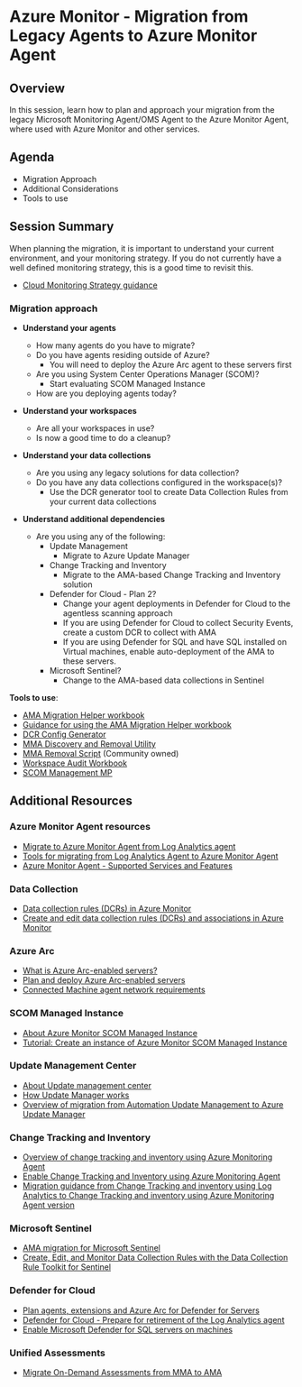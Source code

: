 # Azure Monitor - Migration from Legacy Agents to Azure Monitor Agent

## Overview
In this session, learn how to plan and approach your migration from the legacy Microsoft Monitoring Agent/OMS Agent to the Azure Monitor Agent, where used with Azure Monitor and other services.

## Agenda

* Migration Approach
* Additional Considerations
* Tools to use

## Session Summary

When planning the migration, it is important to understand your current environment, and your monitoring strategy. If you do not currently have a well defined monitoring strategy, this is a good time to revisit this.
* [Cloud Monitoring Strategy guidance](https://learn.microsoft.com/en-us/azure/cloud-adoption-framework/strategy/monitoring-strategy)

### Migration approach
* **Understand your agents**
    * How many agents do you have to migrate?
    * Do you have agents residing outside of Azure?
        * You will need to deploy the Azure Arc agent to these servers first
    * Are you using System Center Operations Manager (SCOM)?
        * Start evaluating SCOM Managed Instance
    * How are you deploying agents today?


* **Understand your workspaces**
    * Are all your workspaces in use?
    * Is now a good time to do a cleanup?


* **Understand your data collections**
    * Are you using any legacy solutions for data collection?
    * Do you have any data collections configured in the workspace(s)?
        * Use the DCR generator tool to create Data Collection Rules from your current data collections


* **Understand additional dependencies**
    * Are you using any of the following:
        * Update Management
            * Migrate to Azure Update Manager
        * Change Tracking and Inventory
            * Migrate to the AMA-based Change Tracking and Inventory solution
        * Defender for Cloud - Plan 2?
            * Change your agent deployments in Defender for Cloud to the agentless scanning approach
            * If you are using Defender for Cloud to collect Security Events, create a custom DCR to collect with AMA
            * If you are using Defender for SQL and have SQL installed on Virtual machines, enable auto-deployment of the AMA to these servers.
        * Microsoft Sentinel?
            * Change to the AMA-based data collections in Sentinel


**Tools to use**:
* [AMA Migration Helper workbook](https://portal.azure.com/#view/Microsoft_Azure_Monitoring/AzureMonitoringBrowseBlade/~/workbooks)
* [Guidance for using the AMA Migration Helper workbook](https://learn.microsoft.com/en-us/azure/azure-monitor/agents/azure-monitor-agent-migration-helper-workbook)
* [DCR Config Generator](https://learn.microsoft.com/en-us/azure/azure-monitor/agents/azure-monitor-agent-migration-data-collection-rule-generator)
* [MMA Discovery and Removal Utility](https://learn.microsoft.com/en-us/azure/azure-monitor/agents/azure-monitor-agent-mma-removal-tool)
* [MMA Removal Script](https://github.com/ElanShudnow/AzureCode/tree/main/PowerShell/AzMMARemoval) (Community owned)
* [Workspace Audit Workbook](https://github.com/microsoft/AzureMonitorCommunity/tree/master/Azure%20Services/Log%20Analytics%20workspaces/Workbooks)
* [SCOM Management MP](https://kevinholman.com/2017/05/09/scom-management-mp-making-a-scom-admins-life-a-little-easier/)


## Additional Resources

### Azure Monitor Agent resources
* [Migrate to Azure Monitor Agent from Log Analytics agent](https://learn.microsoft.com/en-us/azure/azure-monitor/agents/azure-monitor-agent-migration)
* [Tools for migrating from Log Analytics Agent to Azure Monitor Agent](https://learn.microsoft.com/en-us/azure/azure-monitor/agents/azure-monitor-agent-migration-tools)
* [Azure Monitor Agent - Supported Services and Features](https://learn.microsoft.com/en-us/azure/azure-monitor/agents/agents-overview#supported-services-and-features)

### Data Collection
* [Data collection rules (DCRs) in Azure Monitor](https://learn.microsoft.com/en-us/azure/azure-monitor/essentials/data-collection-rule-overview)
* [Create and edit data collection rules (DCRs) and associations in Azure Monitor](https://learn.microsoft.com/en-us/azure/azure-monitor/essentials/data-collection-rule-create-edit?tabs=portal)

### Azure Arc
* [What is Azure Arc-enabled servers?](https://learn.microsoft.com/en-us/azure/azure-arc/servers/overview)
* [Plan and deploy Azure Arc-enabled servers](https://learn.microsoft.com/en-us/azure/azure-arc/servers/plan-at-scale-deployment)
* [Connected Machine agent network requirements](https://learn.microsoft.com/en-us/azure/azure-arc/servers/network-requirements?tabs=azure-cloud)


### SCOM Managed Instance
* [About Azure Monitor SCOM Managed Instance](https://learn.microsoft.com/en-us/azure/azure-monitor/scom-manage-instance/overview)
* [Tutorial: Create an instance of Azure Monitor SCOM Managed Instance](https://learn.microsoft.com/en-us/azure/azure-monitor/scom-manage-instance/tutorial-create-scom-managed-instance)

### Update Management Center
* [About Update management center](https://learn.microsoft.com/en-us/azure/update-center/overview)
* [How Update Manager works](https://learn.microsoft.com/en-us/azure/update-manager/workflow-update-manager?tabs=azure-vms%2Cupdate-win)
* [Overview of migration from Automation Update Management to Azure Update Manager](https://learn.microsoft.com/en-us/azure/update-manager/migration-overview?tabs=update-mgmt#azure-portal-experience-preview)

### Change Tracking and Inventory
* [Overview of change tracking and inventory using Azure Monitoring Agent](https://learn.microsoft.com/en-us/azure/automation/change-tracking/overview-monitoring-agent?tabs=win-az-vm)
* [Enable Change Tracking and Inventory using Azure Monitoring Agent](https://learn.microsoft.com/en-us/azure/automation/change-tracking/enable-vms-monitoring-agent?tabs=singlevm%2Carcvm)
* [Migration guidance from Change Tracking and inventory using Log Analytics to Change Tracking and inventory using Azure Monitoring Agent version](https://learn.microsoft.com/en-us/azure/automation/change-tracking/guidance-migration-log-analytics-monitoring-agent?tabs=ct-single-vm%2Climit-single-vm)

### Microsoft Sentinel
* [AMA migration for Microsoft Sentinel](https://learn.microsoft.com/en-us/azure/sentinel/ama-migrate)
* [Create, Edit, and Monitor Data Collection Rules with the Data Collection Rule Toolkit for Sentinel](https://techcommunity.microsoft.com/t5/microsoft-sentinel-blog/create-edit-and-monitor-data-collection-rules-with-the-data/ba-p/3810987)

### Defender for Cloud
* [Plan agents, extensions and Azure Arc for Defender for Servers](https://learn.microsoft.com/en-us/azure/defender-for-cloud/plan-defender-for-servers-agents)
* [Defender for Cloud - Prepare for retirement of the Log Analytics agent](https://learn.microsoft.com/en-us/azure/defender-for-cloud/prepare-deprecation-log-analytics-mma-agent)
* [Enable Microsoft Defender for SQL servers on machines](https://learn.microsoft.com/en-us/azure/defender-for-cloud/defender-for-sql-usage)

### Unified Assessments
* [Migrate On-Demand Assessments from MMA to AMA](https://learn.microsoft.com/en-us/services-hub/unified/health/migration)
